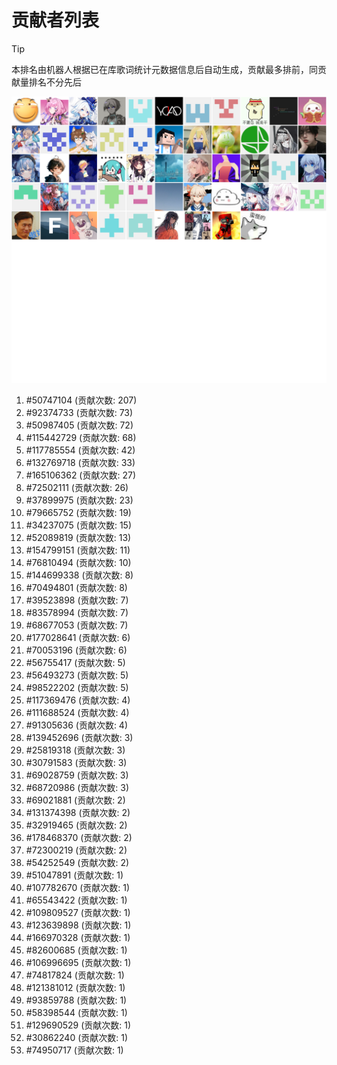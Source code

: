 # 贡献者列表

> [!TIP]
> 本排名由机器人根据已在库歌词统计元数据信息后自动生成，贡献最多排前，同贡献量排名不分先后

![贡献者头像画廊](./CONTRIBUTORS.svg)

1. #50747104 (贡献次数: 207)
2. #92374733 (贡献次数: 73)
3. #50987405 (贡献次数: 72)
4. #115442729 (贡献次数: 68)
5. #117785554 (贡献次数: 42)
6. #132769718 (贡献次数: 33)
7. #165106362 (贡献次数: 27)
8. #72502111 (贡献次数: 26)
9. #37899975 (贡献次数: 23)
10. #79665752 (贡献次数: 19)
11. #34237075 (贡献次数: 15)
12. #52089819 (贡献次数: 13)
13. #154799151 (贡献次数: 11)
14. #76810494 (贡献次数: 10)
15. #144699338 (贡献次数: 8)
16. #70494801 (贡献次数: 8)
17. #39523898 (贡献次数: 7)
18. #83578994 (贡献次数: 7)
19. #68677053 (贡献次数: 7)
20. #177028641 (贡献次数: 6)
21. #70053196 (贡献次数: 6)
22. #56755417 (贡献次数: 5)
23. #56493273 (贡献次数: 5)
24. #98522202 (贡献次数: 5)
25. #117369476 (贡献次数: 4)
26. #111688524 (贡献次数: 4)
27. #91305636 (贡献次数: 4)
28. #139452696 (贡献次数: 3)
29. #25819318 (贡献次数: 3)
30. #30791583 (贡献次数: 3)
31. #69028759 (贡献次数: 3)
32. #68720986 (贡献次数: 3)
33. #69021881 (贡献次数: 2)
34. #131374398 (贡献次数: 2)
35. #32919465 (贡献次数: 2)
36. #178468370 (贡献次数: 2)
37. #72300219 (贡献次数: 2)
38. #54252549 (贡献次数: 2)
39. #51047891 (贡献次数: 1)
40. #107782670 (贡献次数: 1)
41. #65543422 (贡献次数: 1)
42. #109809527 (贡献次数: 1)
43. #123639898 (贡献次数: 1)
44. #166970328 (贡献次数: 1)
45. #82600685 (贡献次数: 1)
46. #106996695 (贡献次数: 1)
47. #74817824 (贡献次数: 1)
48. #121381012 (贡献次数: 1)
49. #93859788 (贡献次数: 1)
50. #58398544 (贡献次数: 1)
51. #129690529 (贡献次数: 1)
52. #30862240 (贡献次数: 1)
53. #74950717 (贡献次数: 1)
